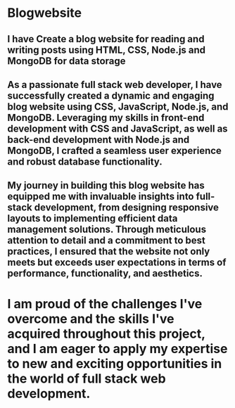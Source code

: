 # Blogwebsite
## I have Create a blog website for reading and writing posts using HTML, CSS, Node.js and MongoDB for data storage
## As a passionate full stack web developer, I have successfully created a dynamic and engaging blog website using CSS, JavaScript, Node.js, and MongoDB. Leveraging my skills in front-end development with CSS and JavaScript, as well as back-end development with Node.js and MongoDB, I crafted a seamless user experience and robust database functionality.

## My journey in building this blog website has equipped me with invaluable insights into full-stack development, from designing responsive layouts to implementing efficient data management solutions. Through meticulous attention to detail and a commitment to best practices, I ensured that the website not only meets but exceeds user expectations in terms of performance, functionality, and aesthetics.

# I am proud of the challenges I've overcome and the skills I've acquired throughout this project, and I am eager to apply my expertise to new and exciting opportunities in the world of full stack web development.


